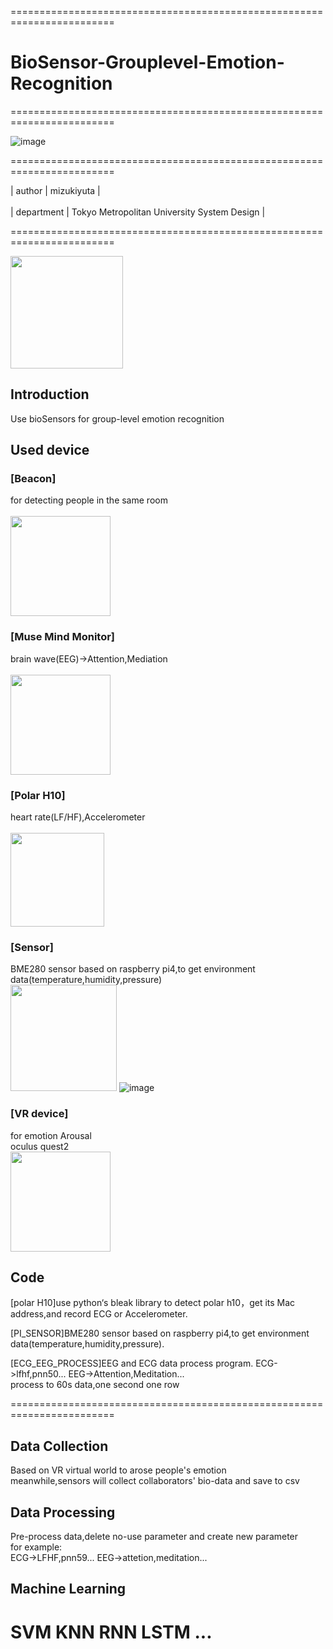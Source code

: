 
========================================================================

# BioSensor-Grouplevel-Emotion-Recognition

========================================================================

![image](https://user-images.githubusercontent.com/26008298/132282618-0440b99c-af47-4e75-9c45-2253ba94f59d.png)

========================================================================

| author | mizukiyuta | <br />   
| department | Tokyo Metropolitan University System Design |  <br />

========================================================================

<img src="https://user-images.githubusercontent.com/26008298/132282518-24095b5c-eae4-4fde-ab66-089d8a446ec4.png" width="180">

## Introduction 
Use bioSensors for group-level emotion recognition <br />

## Used device
### [Beacon]
for detecting people in the same room <br />  
<img src="https://user-images.githubusercontent.com/26008298/132282742-d21cea84-a607-4038-b9f2-69ddf8d408b0.png" width="160">

### [Muse Mind Monitor]
brain wave(EEG)->Attention,Mediation <br />  
<img src="https://user-images.githubusercontent.com/26008298/132282807-9775c223-0d4b-48eb-9d75-a308ffea37d1.png" width="160">
### [Polar H10]
heart rate(LF/HF),Accelerometer <br />  
<img src="https://user-images.githubusercontent.com/26008298/132282872-a2a6b140-0707-4bd1-9bda-5e4b4e778d64.png" width="150">

### [Sensor]
BME280 sensor based on raspberry pi4,to get environment data(temperature,humidity,pressure) <br />
<img src="https://user-images.githubusercontent.com/26008298/132282977-fd54ee04-b335-455b-bf5e-32b5e313fb84.png" width="170">
![image](https://user-images.githubusercontent.com/26008298/132282884-ba2faa0c-b897-4cab-b360-0220d821504e.png)

### [VR device]
for emotion Arousal <br />
oculus quest2 <br />
<img src="https://user-images.githubusercontent.com/26008298/132283403-9d1f2ed8-8238-4ca3-aedc-af52e3fc1ef1.png" width="160">

## Code
[polar H10]use python‘s bleak library to detect polar h10，get its Mac address,and record ECG or Accelerometer. <br />  

[PI_SENSOR]BME280 sensor based on raspberry pi4,to get environment data(temperature,humidity,pressure). <br />  

[ECG_EEG_PROCESS]EEG and ECG data process program. ECG->lfhf,pnn50... EEG->Attention,Meditation...<br />
process to 60s data,one second one row<br /> 

========================================================================
## Data Collection
Based on VR virtual world to arose people's emotion<br /> 
meanwhile,sensors will collect collaborators' bio-data and save to csv 

## Data Processing
Pre-process data,delete no-use parameter and create new parameter<br /> 
for example:<br /> 
ECG->LFHF,pnn59...
EEG->attetion,meditation...
    
## Machine Learning
SVM
KNN
RNN
LSTM
...
========================================================================
